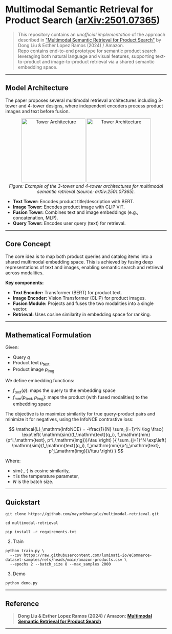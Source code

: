 # Multimodal Semantic Retrieval for Product Search ([arXiv:2501.07365](https://arxiv.org/abs/2501.07365))


> This repository contains an _unofficial implementation_ of the approach described in ["Multimodal Semantic Retrieval for Product Search"](https://arxiv.org/abs/2501.07365) by Dong Liu & Esther Lopez Ramos (2024) / Amazon.  
> Repo contains end-to-end prototype for semantic product search leveraging both natural language and visual features, supporting text-to-product and image-to-product retrieval via a shared semantic embedding space.

---

## Model Architecture

The paper proposes several multimodal retrieval architectures including 3-tower and 4-tower designs, where independent encoders process product images and text before fusion.

<div align="center">
  <img src="https://arxiv.org/html/2501.07365v3/extracted/6209627/figures/4tMMv2.png" alt="Tower Architecture" width="200"/>
  <img src="https://arxiv.org/html/2501.07365v3/extracted/6209627/figures/3tMMv2.png" alt="Tower Architecture" width="200"/>
  <br>
  <i>Figure: Example of the 3-tower and 4-tower architectures for multimodal semantic retrieval (source: arXiv:2501.07365).</i>
</div>

- **Text Tower:** Encodes product title/description with BERT.
- **Image Tower:** Encodes product image with CLIP ViT.
- **Fusion Tower:** Combines text and image embeddings (e.g., concatenation, MLP).
- **Query Tower:** Encodes user query (text) for retrieval.

---

## Core Concept

The core idea is to map both product queries and catalog items into a shared multimodal embedding space. This is achieved by fusing deep representations of text and images, enabling semantic search and retrieval across modalities.

**Key components:**
- **Text Encoder:** Transformer (BERT) for product text.
- **Image Encoder:** Vision Transformer (CLIP) for product images.
- **Fusion Module:** Projects and fuses the two modalities into a single vector.
- **Retrieval:** Uses cosine similarity in embedding space for ranking.

---

## Mathematical Formulation

Given:
- Query $q$
- Product text $p_\mathrm{text}$
- Product image $p_\mathrm{img}$

We define embedding functions:
- $f_\mathrm{text}(q)$: maps the query to the embedding space
- $f_\mathrm{mm}(p_\mathrm{text}, p_\mathrm{img})$: maps the product (with fused modalities) to the embedding space

The objective is to maximize similarity for true query-product pairs and minimize it for negatives, using the InfoNCE contrastive loss:

$$
\mathcal{L}_\mathrm{InfoNCE} = -\frac{1}{N} \sum_{i=1}^N \log
\frac{
    \exp\left( \mathrm{sim}(f_\mathrm{text}(q_i), f_\mathrm{mm}(p^i_\mathrm{text}, p^i_\mathrm{img}))/\tau \right)
}{
    \sum_{j=1}^N \exp\left( \mathrm{sim}(f_\mathrm{text}(q_i), f_\mathrm{mm}(p^j_\mathrm{text}, p^j_\mathrm{img}))/\tau \right)
}
$$

Where:
- $\mathrm{sim}(\cdot, \cdot)$ is cosine similarity,
- $\tau$ is the temperature parameter,
- $N$ is the batch size.

---

## Quickstart

   ```
   git clone https://github.com/mayurbhangale/multimodal-retrieval.git
   ```

   ```
   cd multimodal-retrieval
   ```

   ```
   pip install -r requirements.txt
   ```

2. Train
```
python train.py \
  --csv https://raw.githubusercontent.com/luminati-io/eCommerce-dataset-samples/refs/heads/main/amazon-products.csv \
  --epochs 2 --batch_size 8 --max_samples 2000
```

3. Demo
```
python demo.py
```
---

## Reference

> **Dong Liu & Esther Lopez Ramos (2024) / Amazon: [Multimodal Semantic Retrieval for Product Search](https://arxiv.org/abs/2501.07365)**

---